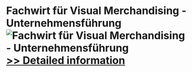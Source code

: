 # Fachwirt für Visual Merchandising - Unternehmensführung<br />![Fachwirt für Visual Merchandising - Unternehmensführung](https://mycommerce.akamaized.net/api/pimages/P300583383/BIG/300583383.JPG)<br />[>> Detailed information](https://secure.shareit.com/shareit/product.html?productid=300583383&affiliateid=200057808)